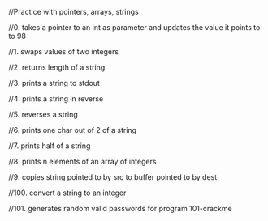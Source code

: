 //Practice with pointers, arrays, strings

//0. takes a pointer to an int as parameter and updates the value it points to to 98

//1. swaps values of two integers

//2. returns length of a string

//3. prints a string to stdout

//4. prints a string in reverse

//5. reverses a string

//6. prints one char out of 2 of a string

//7. prints half of a string

//8. prints n elements of an array of integers

//9. copies string pointed to by src to buffer pointed to by dest

//100. convert a string to an integer

//101. generates random valid passwords for program 101-crackme
